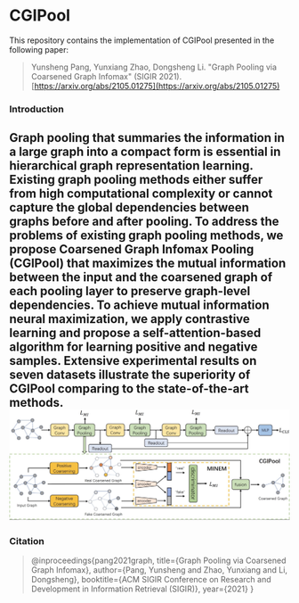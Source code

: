 # CGIPool
This repository contains the implementation of CGIPool presented in the following paper:
>Yunsheng Pang, Yunxiang Zhao, Dongsheng Li. "Graph Pooling via Coarsened Graph Infomax" (SIGIR 2021). [https://arxiv.org/abs/2105.01275](https://arxiv.org/abs/2105.01275)

### Introduction
Graph pooling that summaries the information in a large graph into a compact form is essential in hierarchical graph representation learning. Existing graph pooling methods either suffer from high computational complexity or cannot capture the global dependencies between graphs before and after pooling. To address the problems of existing graph pooling methods, we propose Coarsened Graph Infomax Pooling (CGIPool) that maximizes the mutual information between the input and the coarsened graph of each pooling layer to preserve graph-level dependencies. To achieve mutual information neural maximization, we apply contrastive learning and propose a self-attention-based algorithm for learning positive and negative samples. Extensive experimental results on seven datasets illustrate the superiority of CGIPool comparing to the state-of-the-art methods.
![CGIPool](figures/CGIPool.jpeg)
---
### Citation
>@inproceedings{pang2021graph,
  title={Graph Pooling via Coarsened Graph Infomax},
  author={Pang, Yunsheng and Zhao, Yunxiang and Li, Dongsheng},
  booktitle={ACM SIGIR Conference on Research and Development in Information Retrieval (SIGIR)},
  year={2021}
}

